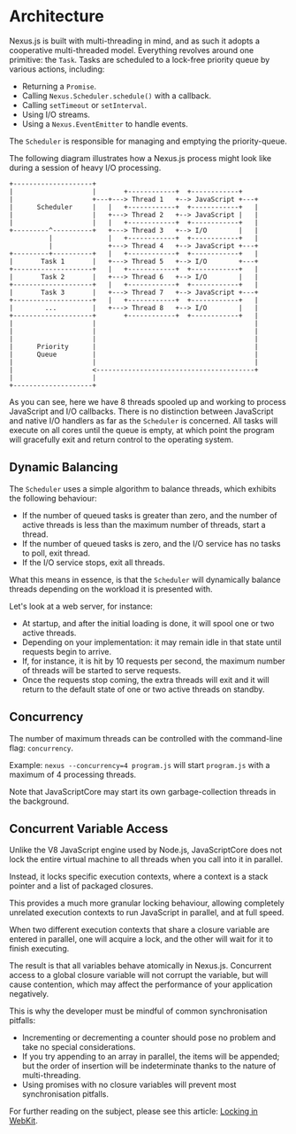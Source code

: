 # Architecture

Nexus.js is built with multi-threading in mind, and as such it adopts a cooperative multi-threaded model.
Everything revolves around one primitive: the `Task`. Tasks are scheduled to a lock-free priority queue by various actions, including:

- Returning a `Promise`.
- Calling `Nexus.Scheduler.schedule()` with a callback.
- Calling `setTimeout` or `setInterval`.
- Using I/O streams.
- Using a `Nexus.EventEmitter` to handle events.

The `Scheduler` is responsible for managing and emptying the priority-queue. 

The following diagram illustrates how a Nexus.js process might look like during a session of heavy I/O processing.

```text
+--------------------+
|                    |       +------------+  +------------+
|                    +---+---> Thread 1   +--> JavaScript +---+
|      Scheduler     |   |   +------------+  +------------+   |
|                    |   +---> Thread 2   +--> JavaScript |   |
|                    |   |   +------------+  +------------+   |
+---------^----------+   +---> Thread 3   +--> I/O        |   |
          |              |   +------------+  +------------+   |
          |              +---> Thread 4   +--> JavaScript +---+
+---------+----------+   |   +------------+  +------------+   |
|       Task 1       |   +---> Thread 5   +--> I/O        +---+
+--------------------+   |   +------------+  +------------+   |
|       Task 2       |   +---> Thread 6   +--> I/O        |   |
+--------------------+   |   +------------+  +------------+   |
|       Task 3       |   +---> Thread 7   +--> JavaScript +---+
+--------------------+   |   +------------+  +------------+   |
|        ...         |   +---> Thread 8   +--> I/O        |   |
+--------------------+       +------------+  +------------+   |
|                    |                                        |
|                    |                                        |
|                    |                                        |
|      Priority      |                                        |
|      Queue         |                                        |
|                    |                                        |
|                    <----------------------------------------+
|                    |
+--------------------+
```

As you can see, here we have 8 threads spooled up and working to process JavaScript and I/O callbacks. There is no distinction between JavaScript and native I/O handlers as far as the `Scheduler` is concerned. All tasks will execute on all cores until the queue is empty, at which point the program will gracefully exit and return control to the operating system.

## Dynamic Balancing

The `Scheduler` uses a simple algorithm to balance threads, which exhibits the following behaviour:

- If the number of queued tasks is greater than zero, and the number of active threads is less than the maximum number of threads, start a thread.
- If the number of queued tasks is zero, and the I/O service has no tasks to poll, exit thread.
- If the I/O service stops, exit all threads.

What this means in essence, is that the `Scheduler` will dynamically balance threads depending on the workload it is presented with.

Let's look at a web server, for instance:

- At startup, and after the initial loading is done, it will spool one or two active threads.
- Depending on your implementation: it may remain idle in that state until requests begin to arrive.
- If, for instance, it is hit by 10 requests per second, the maximum number of threads will be started to serve requests.
- Once the requests stop coming, the extra threads will exit and it will return to the default state of one or two active threads on standby.

## Concurrency

The number of maximum threads can be controlled with the command-line flag: `concurrency`.

Example: `nexus --concurrency=4 program.js` will start `program.js` with a maximum of 4 processing threads. 

Note that JavaScriptCore may start its own garbage-collection threads in the background.

## Concurrent Variable Access

Unlike the V8 JavaScript engine used by Node.js, JavaScriptCore does not lock the entire virtual machine to all threads when you call into it in parallel.

Instead, it locks specific execution contexts, where a context is a stack pointer and a list of packaged closures.

This provides a much more granular locking behaviour, allowing completely unrelated execution contexts to run JavaScript in parallel, and at full speed.

When two different execution contexts that share a closure variable are entered in parallel, one will acquire a lock, and the other will wait for it to finish executing. 

The result is that all variables behave atomically in Nexus.js. Concurrent access to a global closure variable will not corrupt the variable, but will cause contention, which may affect the performance of your application negatively.

This is why the developer must be mindful of common synchronisation pitfalls:

- Incrementing or decrementing a counter should pose no problem and take no special considerations.
- If you try appending to an array in parallel, the items will be appended; but the order of insertion will be indeterminate thanks to the nature of multi-threading.
- Using promises with no closure variables will prevent most synchronisation pitfalls.

For further reading on the subject, please see this article: [Locking in WebKit](https://webkit.org/blog/6161/locking-in-webkit/).